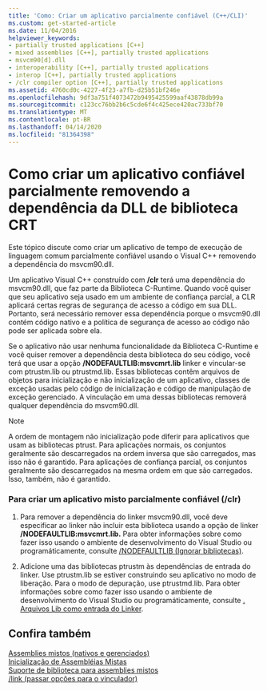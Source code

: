```yaml
---
title: 'Como: Criar um aplicativo parcialmente confiável (C++/CLI)'
ms.custom: get-started-article
ms.date: 11/04/2016
helpviewer_keywords:
- partially trusted applications [C++]
- mixed assemblies [C++], partially trusted applications
- msvcm90[d].dll
- interoperability [C++], partially trusted applications
- interop [C++], partially trusted applications
- /clr compiler option [C++], partially trusted applications
ms.assetid: 4760cd0c-4227-4f23-a7fb-d25b51bf246e
ms.openlocfilehash: 9df3a751f4073472b9495425599aaf43878db99a
ms.sourcegitcommit: c123cc76bb2b6c5cde6f4c425ece420ac733bf70
ms.translationtype: MT
ms.contentlocale: pt-BR
ms.lasthandoff: 04/14/2020
ms.locfileid: "81364398"
---
```

# <a name="how-to-create-a-partially-trusted-application-by-removing-dependency-on-the-crt-library-dll"></a>Como criar um aplicativo confiável parcialmente removendo a dependência da DLL de biblioteca CRT

Este tópico discute como criar um aplicativo de tempo de execução de linguagem comum parcialmente confiável usando o Visual C++ removendo a dependência do msvcm90.dll.

Um aplicativo Visual C++ construído com **/clr** terá uma dependência do msvcm90.dll, que faz parte da Biblioteca C-Runtime. Quando você quiser que seu aplicativo seja usado em um ambiente de confiança parcial, a CLR aplicará certas regras de segurança de acesso a código em sua DLL. Portanto, será necessário remover essa dependência porque o msvcm90.dll contém código nativo e a política de segurança de acesso ao código não pode ser aplicada sobre ela.

Se o aplicativo não usar nenhuma funcionalidade da Biblioteca C-Runtime e você quiser remover a dependência desta biblioteca do seu código, você terá que usar a opção **/NODEFAULTLIB:msvcmrt.lib** linker e vincular-se com ptrustm.lib ou ptrustmd.lib. Essas bibliotecas contêm arquivos de objetos para inicialização e não inicialização de um aplicativo, classes de exceção usadas pelo código de inicialização e código de manipulação de exceção gerenciado. A vinculação em uma dessas bibliotecas removerá qualquer dependência do msvcm90.dll.

> [!NOTE]
> A ordem de montagem não inicialização pode diferir para aplicativos que usam as bibliotecas ptrust. Para aplicações normais, os conjuntos geralmente são descarregados na ordem inversa que são carregados, mas isso não é garantido. Para aplicações de confiança parcial, os conjuntos geralmente são descarregados na mesma ordem em que são carregados. Isso, também, não é garantido.

### <a name="to-create-a-partially-trusted-mixed-clr-application"></a>Para criar um aplicativo misto parcialmente confiável (/clr)

1. Para remover a dependência do linker msvcm90.dll, você deve especificar ao linker não incluir esta biblioteca usando a opção de linker **/NODEFAULTLIB:msvcmrt.lib.** Para obter informações sobre como fazer isso usando o ambiente de desenvolvimento do Visual Studio ou programáticamente, consulte [/NODEFAULTLIB (Ignorar bibliotecas)](../build/reference/nodefaultlib-ignore-libraries.md).

1. Adicione uma das bibliotecas ptrustm às dependências de entrada do linker. Use ptrustm.lib se estiver construindo seu aplicativo no modo de liberação. Para o modo de depuração, use ptrustmd.lib. Para obter informações sobre como fazer isso usando o ambiente de desenvolvimento do Visual Studio ou programáticamente, consulte [. Arquivos Lib como entrada do Linker](../build/reference/dot-lib-files-as-linker-input.md).

## <a name="see-also"></a>Confira também

[Assemblies mistos (nativos e gerenciados)](../dotnet/mixed-native-and-managed-assemblies.md)<br/>
[Inicialização de Assembléias Mistas](../dotnet/initialization-of-mixed-assemblies.md)<br/>
[Suporte de biblioteca para assemblies mistos](../dotnet/library-support-for-mixed-assemblies.md)<br/>
[/link (passar opções para o vinculador)](../build/reference/link-pass-options-to-linker.md)

